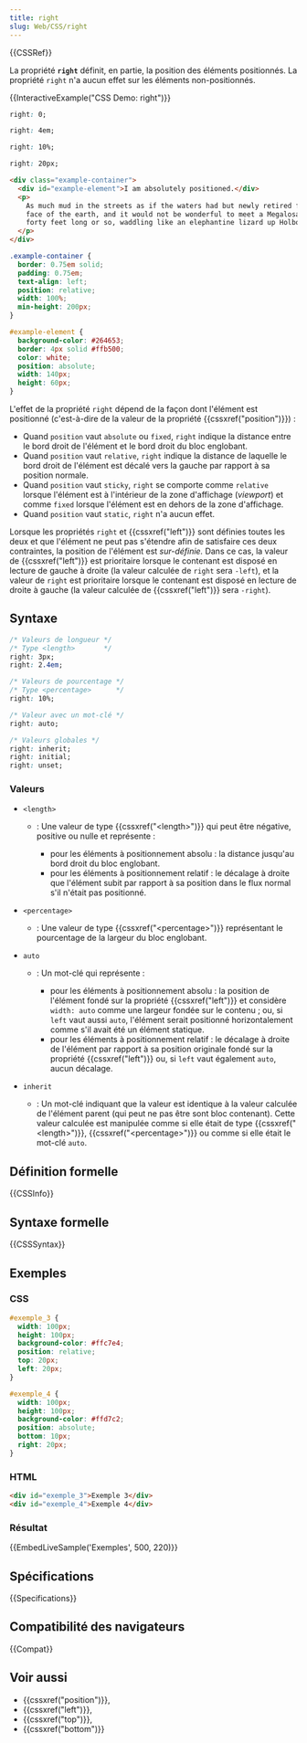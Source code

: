 ```yaml
---
title: right
slug: Web/CSS/right
---
```


{{CSSRef}}

La propriété **`right`** définit, en partie, la position des éléments positionnés. La propriété `right` n'a aucun effet sur les éléments non-positionnés.

{{InteractiveExample("CSS Demo: right")}}

```css interactive-example-choice
right: 0;
```

```css interactive-example-choice
right: 4em;
```

```css interactive-example-choice
right: 10%;
```

```css interactive-example-choice
right: 20px;
```

```html interactive-example
<div class="example-container">
  <div id="example-element">I am absolutely positioned.</div>
  <p>
    As much mud in the streets as if the waters had but newly retired from the
    face of the earth, and it would not be wonderful to meet a Megalosaurus,
    forty feet long or so, waddling like an elephantine lizard up Holborn Hill.
  </p>
</div>
```

```css interactive-example
.example-container {
  border: 0.75em solid;
  padding: 0.75em;
  text-align: left;
  position: relative;
  width: 100%;
  min-height: 200px;
}

#example-element {
  background-color: #264653;
  border: 4px solid #ffb500;
  color: white;
  position: absolute;
  width: 140px;
  height: 60px;
}
```

L'effet de la propriété `right` dépend de la façon dont l'élément est positionné (c'est-à-dire de la valeur de la propriété {{cssxref("position")}}) :

- Quand `position` vaut `absolute` ou `fixed`, `right` indique la distance entre le bord droit de l'élément et le bord droit du bloc englobant.
- Quand `position` vaut `relative`, `right` indique la distance de laquelle le bord droit de l'élément est décalé vers la gauche par rapport à sa position normale.
- Quand `position` vaut `sticky`, `right` se comporte comme `relative` lorsque l'élément est à l'intérieur de la zone d'affichage (_viewport_) et comme `fixed` lorsque l'élément est en dehors de la zone d'affichage.
- Quand `position` vaut `static`, `right` n'a aucun effet.

Lorsque les propriétés `right` et {{cssxref("left")}} sont définies toutes les deux et que l'élément ne peut pas s'étendre afin de satisfaire ces deux contraintes, la position de l'élément est _sur-définie._ Dans ce cas, la valeur de {{cssxref("left")}} est prioritaire lorsque le contenant est disposé en lecture de gauche à droite (la valeur calculée de `right` sera `-left`), et la valeur de `right` est prioritaire lorsque le contenant est disposé en lecture de droite à gauche (la valeur calculée de {{cssxref("left")}} sera `-right`).

## Syntaxe

```css
/* Valeurs de longueur */
/* Type <length>       */
right: 3px;
right: 2.4em;

/* Valeurs de pourcentage */
/* Type <percentage>      */
right: 10%;

/* Valeur avec un mot-clé */
right: auto;

/* Valeurs globales */
right: inherit;
right: initial;
right: unset;
```

### Valeurs

- `<length>`

  - : Une valeur de type {{cssxref("&lt;length&gt;")}} qui peut être négative, positive ou nulle et représente :

    - pour les éléments à positionnement absolu : la distance jusqu'au bord droit du bloc englobant.
    - pour les éléments à positionnement relatif : le décalage à droite que l'élément subit par rapport à sa position dans le flux normal s'il n'était pas positionné.

- `<percentage>`
  - : Une valeur de type {{cssxref("&lt;percentage&gt;")}} représentant le pourcentage de la largeur du bloc englobant.
- `auto`

  - : Un mot-clé qui représente :

    - pour les éléments à positionnement absolu : la position de l'élément fondé sur la propriété {{cssxref("left")}} et considère `width: auto` comme une largeur fondée sur le contenu ; ou, si `left` vaut aussi `auto`, l'élément serait positionné horizontalement comme s'il avait été un élément statique.
    - pour les éléments à positionnement relatif : le décalage à droite de l'élément par rapport à sa position originale fondé sur la propriété {{cssxref("left")}} ou, si `left` vaut également `auto`, aucun décalage.

- `inherit`
  - : Un mot-clé indiquant que la valeur est identique à la valeur calculée de l'élément parent (qui peut ne pas être sont bloc contenant). Cette valeur calculée est manipulée comme si elle était de type {{cssxref("&lt;length&gt;")}}, {{cssxref("&lt;percentage&gt;")}} ou comme si elle était le mot-clé `auto`.

## Définition formelle

{{CSSInfo}}

## Syntaxe formelle

{{CSSSyntax}}

## Exemples

### CSS

```css
#exemple_3 {
  width: 100px;
  height: 100px;
  background-color: #ffc7e4;
  position: relative;
  top: 20px;
  left: 20px;
}

#exemple_4 {
  width: 100px;
  height: 100px;
  background-color: #ffd7c2;
  position: absolute;
  bottom: 10px;
  right: 20px;
}
```

### HTML

```html
<div id="exemple_3">Exemple 3</div>
<div id="exemple_4">Exemple 4</div>
```

### Résultat

{{EmbedLiveSample('Exemples', 500, 220)}}

## Spécifications

{{Specifications}}

## Compatibilité des navigateurs

{{Compat}}

## Voir aussi

- {{cssxref("position")}},
- {{cssxref("left")}},
- {{cssxref("top")}},
- {{cssxref("bottom")}}

